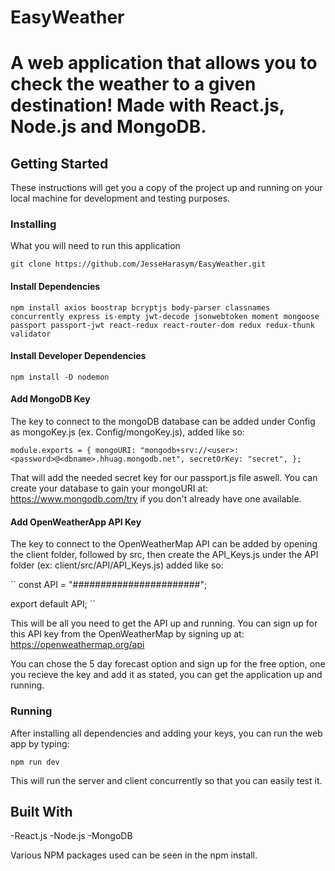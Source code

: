 # EasyWeather

# A web application that allows you to check the weather to a given destination! Made with React.js, Node.js and MongoDB.

## Getting Started

These instructions will get you a copy of the project up and running on your local machine for development and testing purposes.

### Installing

What you will need to run this application

```
git clone https://github.com/JesseHarasym/EasyWeather.git
```

#### Install Dependencies

``
npm install axios boostrap bcryptjs body-parser classnames concurrently express is-empty jwt-decode jsonwebtoken moment mongoose passport passport-jwt react-redux react-router-dom redux redux-thunk validator
``

#### Install Developer Dependencies

``
npm install -D nodemon
``

#### Add MongoDB Key

The key to connect to the mongoDB database can be added under Config as mongoKey.js (ex. Config/mongoKey.js), added like so:

``
module.exports = {
  mongoURI: "mongodb+srv://<user>:<password>@<dbname>.hhuag.mongodb.net",
  secretOrKey: "secret",
};
``

That will add the needed secret key for our passport.js file aswell. You can create your database to gain your mongoURI at: https://www.mongodb.com/try if you don't already have one available.


#### Add OpenWeatherApp API Key

The key to connect to the OpenWeatherMap API can be added by opening the client folder, followed by src, then create the API_Keys.js under the API folder (ex: client/src/API/API_Keys.js) added like so:

``
const API = "#######################";

export default API;
``

This will be all you need to get the API up and running. You can sign up for this API key from the OpenWeatherMap by signing up at: https://openweathermap.org/api

You can chose the 5 day forecast option and sign up for the free option, one you recieve the key and add it as stated, you can get the application up and running.

### Running

After installing all dependencies and adding your keys, you can run the web app by typing:

```
npm run dev
```

This will run the server and client concurrently so that you can easily test it.

## Built With

-React.js
-Node.js
-MongoDB

Various NPM packages used can be seen in the npm install.

